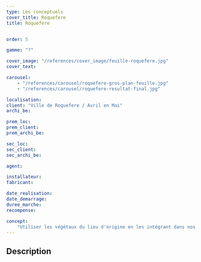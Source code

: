 ```yaml
---
type: Les conceptuels
cover_title: Roquefere
title: Roquefere


order: 5

gamme: "?"

cover_image: "/references/cover_image/feuille-roquefere.jpg"
cover_text:

carousel:
    - "/references/carousel/roquefere-gros-plan-feuille.jpg"
    - "/references/carousel/roquefere-resultat-final.jpg"

localisation:
client: "Ville de Roquefere / Avril en Mai"
archi_be:

prem_loc:
prem_client:
prem_archi_be:

sec_loc:
sec_client:
sec_archi_be:

agent:

installateur:
fabricant:

date_realisation:
date_demarrage:
duree_marche:
recompense:

concept:
    "Utiliser les végétaux du lieu d'origine en les intégrant dans nos mobilier."
---
```


## Description
